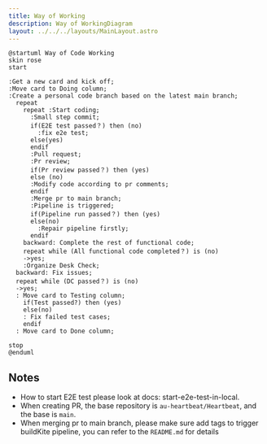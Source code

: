 ```yaml
---
title: Way of Working
description: Way of WorkingDiagram
layout: ../../../layouts/MainLayout.astro
---
```


```plantuml
@startuml Way of Code Working
skin rose
start

:Get a new card and kick off;
:Move card to Doing column;
:Create a personal code branch based on the latest main branch;
  repeat
    repeat :Start coding;
      :Small step commit;
      if(E2E test passed？) then (no)
        :fix e2e test;
      else(yes)
      endif
      :Pull request;
      :Pr review;
      if(Pr review passed？) then (yes)
      else (no)
      :Modify code according to pr comments;
      endif
      :Merge pr to main branch;
      :Pipeline is triggered;
      if(Pipeline run passed？) then (yes)
      else(no)
        :Repair pipeline firstly;
      endif
    backward: Complete the rest of functional code;
    repeat while (All functional code completed？) is (no)
    ->yes;
    :Organize Desk Check;
  backward: Fix issues;
  repeat while (DC passed？) is (no)
  ->yes;
  : Move card to Testing column;
    if(Test passed?) then (yes)
    else(no)
    : Fix failed test cases;
    endif
  : Move card to Done column;

stop
@enduml
```

## Notes

- How to start E2E test please look at docs: start-e2e-test-in-local.
- When creating PR, the base repository is `au-heartbeat/Heartbeat`, and the base is `main`.
- When merging pr to main branch, please make sure add tags to trigger buildKite pipeline, you can refer to the `README.md` for details

